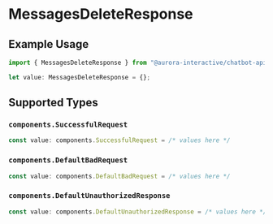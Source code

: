 # MessagesDeleteResponse

## Example Usage

```typescript
import { MessagesDeleteResponse } from "@aurora-interactive/chatbot-api-sdk/models/operations";

let value: MessagesDeleteResponse = {};
```

## Supported Types

### `components.SuccessfulRequest`

```typescript
const value: components.SuccessfulRequest = /* values here */
```

### `components.DefaultBadRequest`

```typescript
const value: components.DefaultBadRequest = /* values here */
```

### `components.DefaultUnauthorizedResponse`

```typescript
const value: components.DefaultUnauthorizedResponse = /* values here */
```

